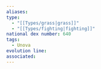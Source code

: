 ```yaml
---
aliases: 
type:
  - "[[Types/grass|grass]]"
  - "[[Types/fighting|fighting]]"
national dex number: 640
tags:
  - Unova
evolution line: 
associated:
---
```

